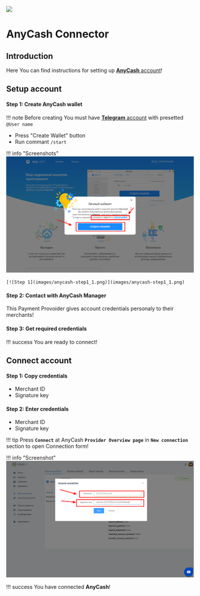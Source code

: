 <img src="https://static.openfintech.io/payment_providers/anycash/logo.svg?w=400" width="400px">

# AnyCash Connector

## Introduction

Here You can find  instructions for setting up <a href="https://any.cash/" target="_blank" rel="noopener">**AnyCash** account</a>! 

## Setup account

#### Step 1: Create AnyCash wallet

!!! note
    Before creating You must have <a href="https://web.telegram.org" target="_blank" rel="noopener">**Telegram** account</a> with presetted ```@User name```

-  Press "Create Wallet" button
-  Run commant ```/start```

!!! info "Screenshots"
    [![Step 1](images/anycash-step1.png)](images/anycash-step1.png)
    
    [![Step 1](images/anycash-step1_1.png)](images/anycash-step1_1.png)

#### Step 2: Contact with AnyCash Manager

This Payment Provoider gives account credentials personaly to their merchants!
    
#### Step 3: Get required credentials

!!! success
    You are ready to connect!
    
## Connect account

#### Step 1: Copy credentials

-  Merchant ID
-  Signature key

#### Step 2: Enter credentials

-  Merchant ID
-  Signature key


!!! tip
    Press **`Connect`** at AnyCash **`Provider Overview page`** in **`New connection`** section to open Connection form!



!!! info "Screenshot"
    [![Connect](images/anycash_connect.png)](images/anycash_connect.png)


!!! success
    You have connected **AnyCash**!